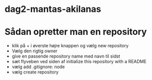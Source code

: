# dag2-mantas-akilanas


# Sådan opretter man en repository

* klik på + i øverste højre knappen og vælg new repository
* Vælg den rigtig owner
* give en passende repository name med navn til sidst
* sæt flyveben ved siden af initialize this repository with a README
* vælg add .gitignore: node
* vælg create repository